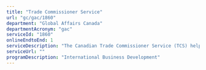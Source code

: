 ```yaml
---
title: "Trade Commissioner Service"
url: "gc/gac/1860"
department: "Global Affairs Canada"
departmentAcronym: "gac"
serviceId: "1860"
onlineEndtoEnd: 1
serviceDescription: "The Canadian Trade Commissioner Service (TCS) helps Canadian SMEs navigate the complexities of international business. The Trade Commissioner Service (TCS) helps Canadian businesses grow with confidence by connecting them with its funding and support progras, international opportunities, and its network of trade commissioners in over 160 cities worldwide."
serviceUrl: ""
programDescription: "International Business Development"
---
```

